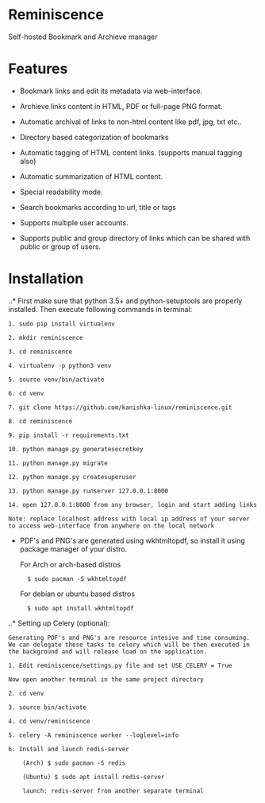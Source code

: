 # Reminiscence

Self-hosted Bookmark and Archieve manager

# Features

* Bookmark links and edit its metadata via web-interface.

* Archieve links content in HTML, PDF or full-page PNG format.

* Automatic archival of links to non-html content like pdf, jpg, txt etc..
 
* Directory based categorization of bookmarks

* Automatic tagging of HTML content links. (supports manual tagging also)

* Automatic summarization of HTML content. 

* Special readability mode.

* Search bookmarks according to url, title or tags

* Supports multiple user accounts.

* Supports public and group directory of links which can be shared with public or group of users.

# Installation

..* First make sure that python 3.5+ and python-setuptools are properly installed. Then execute following commands in terminal:

    1. sudo pip install virtualenv
    
    2. mkdir reminiscence
    
    3. cd reminiscence
    
    4. virtualenv -p python3 venv
    
    5. source venv/bin/activate
    
    6. cd venv
    
    7. git clone https://github.com/kanishka-linux/reminiscence.git
    
    8. cd reminiscence
    
    9. pip install -r requirements.txt
    
    10. python manage.py generatesecretkey
    
    11. python manage.py migrate
    
    12. python manage.py createsuperuser

    13. python manage.py runserver 127.0.0.1:8000 
    
    14. open 127.0.0.1:8000 from any browser, login and start adding links
    
    Note: replace localhost address with local ip address of your server to access web-interface from anywhere on the local network
    
* PDF's and PNG's are generated using wkhtmltopdf, so install it using package manager of your distro.

    For Arch or arch-based distros

        $ sudo pacman -S wkhtmltopdf 
    
    For debian or ubuntu based distros
    
        $ sudo apt install wkhtmltopdf
        
..* Setting up Celery (optional):

    Generating PDF's and PNG's are resource intesive and time consuming. We can delegate these tasks to celery which will be then executed in the background and will release load on the application. 
    
    1. Edit reminiscence/settings.py file and set USE_CELERY = True
    
    Now open another terminal in the same project directory
    
    2. cd venv
    
    3. source bin/activate
    
    4. cd venv/reminiscence
    
    5. celery -A reminiscence worker --loglevel=info
    
    6. Install and launch redis-server
        
        (Arch) $ sudo pacman -S redis
        
        (Ubuntu) $ sudo apt install redis-server
        
        launch: redis-server from another separate terminal
            

